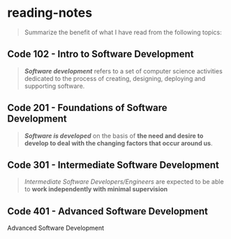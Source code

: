 # reading-notes
> Summarize the benefit of what I have read from the following topics:
## Code 102 - Intro to Software Development
>***Software development*** refers to a set of computer science activities dedicated to the process of creating, designing, deploying and supporting software.

## Code 201 - Foundations of Software Development
>***Software is developed*** on the basis of **the need and desire to develop to deal with the changing factors that occur around us**. 

## Code 301 - Intermediate Software Development
>_Intermediate Software Developers/Engineers_ are expected to be able to **work independently with minimal supervision**
## Code 401 - Advanced Software Development
Advanced Software Development